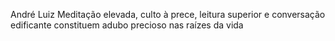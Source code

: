 André Luiz
Meditação elevada, culto à prece, leitura superior e conversação edificante constituem adubo precioso nas raízes da vida
